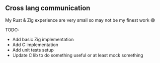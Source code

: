 ## Cross lang communication

My Rust & Zig experience are very small so may not be my finest work 😅

TODO:
- Add basic Zig implementation
- Add C implementation
- Add unit tests setup
- Update C lib to do something useful or at least mock something
